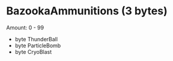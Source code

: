 # BazookaAmmunitions (3 bytes)

Amount: 0 - 99

* byte ThunderBall
* byte ParticleBomb
* byte CryoBlast